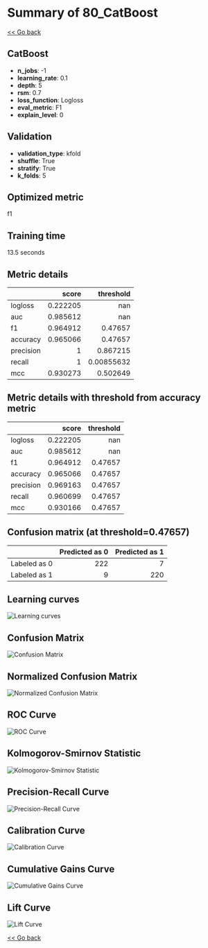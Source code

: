 # Summary of 80_CatBoost

[<< Go back](../README.md)


## CatBoost
- **n_jobs**: -1
- **learning_rate**: 0.1
- **depth**: 5
- **rsm**: 0.7
- **loss_function**: Logloss
- **eval_metric**: F1
- **explain_level**: 0

## Validation
 - **validation_type**: kfold
 - **shuffle**: True
 - **stratify**: True
 - **k_folds**: 5

## Optimized metric
f1

## Training time

13.5 seconds

## Metric details
|           |    score |    threshold |
|:----------|---------:|-------------:|
| logloss   | 0.222205 | nan          |
| auc       | 0.985612 | nan          |
| f1        | 0.964912 |   0.47657    |
| accuracy  | 0.965066 |   0.47657    |
| precision | 1        |   0.867215   |
| recall    | 1        |   0.00855632 |
| mcc       | 0.930273 |   0.502649   |


## Metric details with threshold from accuracy metric
|           |    score |   threshold |
|:----------|---------:|------------:|
| logloss   | 0.222205 |   nan       |
| auc       | 0.985612 |   nan       |
| f1        | 0.964912 |     0.47657 |
| accuracy  | 0.965066 |     0.47657 |
| precision | 0.969163 |     0.47657 |
| recall    | 0.960699 |     0.47657 |
| mcc       | 0.930166 |     0.47657 |


## Confusion matrix (at threshold=0.47657)
|              |   Predicted as 0 |   Predicted as 1 |
|:-------------|-----------------:|-----------------:|
| Labeled as 0 |              222 |                7 |
| Labeled as 1 |                9 |              220 |

## Learning curves
![Learning curves](learning_curves.png)
## Confusion Matrix

![Confusion Matrix](confusion_matrix.png)


## Normalized Confusion Matrix

![Normalized Confusion Matrix](confusion_matrix_normalized.png)


## ROC Curve

![ROC Curve](roc_curve.png)


## Kolmogorov-Smirnov Statistic

![Kolmogorov-Smirnov Statistic](ks_statistic.png)


## Precision-Recall Curve

![Precision-Recall Curve](precision_recall_curve.png)


## Calibration Curve

![Calibration Curve](calibration_curve_curve.png)


## Cumulative Gains Curve

![Cumulative Gains Curve](cumulative_gains_curve.png)


## Lift Curve

![Lift Curve](lift_curve.png)



[<< Go back](../README.md)
